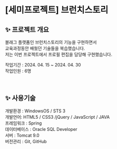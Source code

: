 <html>
  <h1>[세미프로젝트] 브런치스토리</h1>
 
  <h2>✨ 프로젝트 개요</h2>
  블래그 플랫폼인 브런치스토리의 기능을 구현하면서<br>
  교육과정동안 배웠던 기술들을 복습했습니다.<br>
  저는 이번 프로젝트에서 <bold>프로필 편집</bold>을 담당해 구현했습니다.

  작업기간 : 2024. 04. 15 ~ 2024. 04. 30<br>
  작업인원 : 6명
  <br><br><br>

  <h2>✨ 사용기술</h2>
  개발환경 : WindowsOS / STS 3 <br>
  개발언어: HTML5 / CSS3 /jQuery / JavaScript / JAVA<br>
  프레임워크 : Spring<br>
  데이터베이스 : Oracle SQL Developer<br>
  서버 : Tomcat 9.0<br>
  버전관리 : Git, GitHub
  <br><br><br>
  
</html>


